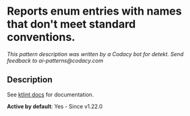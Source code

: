 # Reports enum entries with names that don't meet standard conventions.

_This pattern description was written by a Codacy bot for detekt. Send feedback to ai-patterns@codacy.com_

## Description

See [ktlint docs](https://pinterest.github.io/ktlint/0.50.0/rules/standard/#enum-entry) for documentation.

**Active by default**: Yes - Since v1.22.0 
